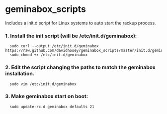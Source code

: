 geminabox_scripts
=================

Includes a init.d script for Linux systems to auto start the rackup process.

### 1. Install the init script (will be /etc/init.d/geminabox):
```
  sudo curl --output /etc/init.d/geminabox https://raw.github.com/davidhooey/geminabox_scripts/master/init.d/geminabox
  sudo chmod +x /etc/init.d/geminabox
```

### 2. Edit the script changing the paths to match the geminabox installation.
```
  sudo vim /etc/init.d/geminabox
```

### 3. Make geminabox start on boot:
```
  sudo update-rc.d geminabox defaults 21
```
